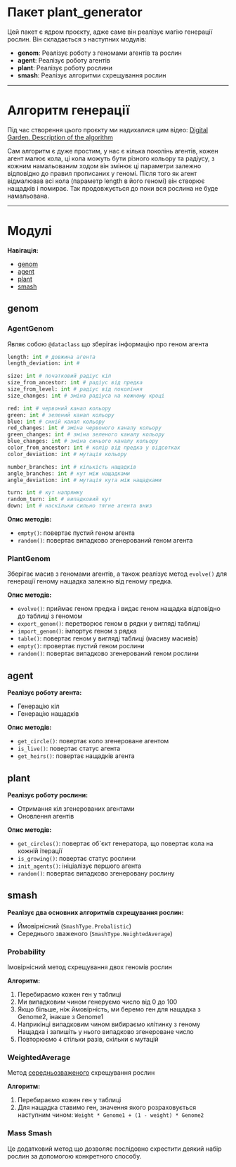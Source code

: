 # Пакет plant_generator

Цей пакет є ядром проєкту, адже саме він реалізує магію генерації рослин.
Він складається з наступних модулів:
- **genom**: Реалізує роботу з геномами агентів та рослин
- **agent**: Реалізує роботу агентів
- **plant**: Реалізує роботу рослини
- **smash**: Реалізує алгоритми схрещування рослин

___

# Алгоритм генерації

Під час створення цього проєкту ми надихалися цим відео: [Digital Garden. Description of the algorithm](https://www.youtube.com/watch?v=xw1AZLiNjB8&ab_channel=SimulifeHub)

Сам алгоритм є дуже простим, у нас є кілька поколінь агентів, кожен агент малює кола,
ці кола можуть бути різного кольору та радіусу, з кожним намальованим ходом він змінює ці параметри
залежно відповідно до правил прописаних у геномі. Після того як агент відмалював всі кола (параметр length в його геномі)
він створює нащадків і помирає. Так продовжується до поки вся рослина не буде намальована.

___

# Модулі

**Навігація:**
- [genom](#genom)
- [agent](#agent)
- [plant](#plant)
- [smash](#smash)

## genom

### AgentGenom

Являє собою `@dataclass` що зберігає інформацію про геном агента
```python
length: int # довжина агента
length_deviation: int #

size: int # початковий радіус кіл
size_from_ancestor: int # радіус від предка
size_from_level: int # радіус від покоління
size_changes: int # зміна радіуса на кожному кроці

red: int # червоний канал кольору
green: int # зелений канал кольору
blue: int # синій канал кольору
red_changes: int # зміна червоного каналу кольору
green_changes: int # зміна зеленого каналу кольору
blue_changes: int # зміна синього каналу кольору
color_from_ancestor: int # колір від предка у відсотках
color_deviation: int # мутація кольору

number_branches: int # кількість нащадків
angle_branches: int # кут між нащадками
angle_deviation: int # мутація кута між нащадками

turn: int # кут напрямку
random_turn: int # випадковий кут
down: int # наскільки сильно тягне агента вниз
```

**Опис методів:**
- `empty()`: повертає пустий геном агента
- `random()`: повертає випадково згенерований геном агента

### PlantGenom

Зберігає масив з геномами агентів, а також реалізує метод `evolve()` для генерації геному нащадка залежно від геному предка.

**Опис методів:**
- `evolve()`: приймає геном предка і видає геном нащадка відповідно до таблиці з геномом
- `export_genom()`: перетворює геном в рядки у вигляді таблиці
- `import_genom()`: імпортує геном з рядка
- `table()`: повертає геном у вигляді таблиці (масиву масивів)
- `empty()`: провертає пустий геном рослини
- `random()`: повертає випадково згенерований геном рослини

## agent

**Реалізує роботу агента:**
- Генерацію кіл
- Генерацію нащадків

**Опис методів:**
- `get_circle()`: повертає коло згенероване агентом
- `is_live()`: повертає статус агента
- `get_heirs()`: повертає нащадків агента

## plant

**Реалізує роботу рослини:**
- Отримання кіл згенерованих агентами
- Оновлення агентів

**Опис методів:**
- `get_circles()`: повертає об`єкт генератора, що повертає кола на кожній ітерації
- `is_growing()`: повертає статус рослини
- `init_agents()`: ініціалізує першого агента
- `random()`: повертає випадково згенеровану рослину

## smash

**Реалізує два основних алгоритмів схрещування рослин:**
- Ймовірнісний (`SmashType.Probalistic`)
- Середнього зваженого (`SmashType.WeightedAverage`)

### Probability

Імовірнісний метод схрещування двох геномів рослин

**Алгоритм:**
1. Перебираємо кожен ген у таблиці
2. Ми випадковим чином генеруємо число від 0 до 100
3. Якщо більше, ніж ймовірність, ми беремо ген для нащадка з Genome2, інакше з Genome1
4. Наприкінці випадковим чином вибираємо клітинку з геному Нащадка і запишіть у нього випадково згенероване число
5. Повторюємо `4` стільки разів, скільки є мутацій

### WeightedAverage

Метод [середньозваженого](https://en.wikipedia.org/wiki/Weighted_arithmetic_mean) схрещування рослин

**Алгоритм:**
1. Перебираємо кожен ген у таблиці
2. Для нащадка ставимо ген, значення якого розраховується наступним чином: `Weight * Genome1 + (1 - weight) * Genome2`

### Mass Smash

Це додатковий метод що дозволяє послідовно схрестити деякий набір рослин за допомогою конкретного способу.
